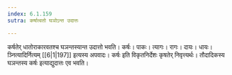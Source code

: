 ```yaml
---
index: 6.1.159
sutra: कर्षात्वतो घञोऽन्त उदात्तः

---
```

कर्षतेर् धातोराकारवतश्च घञन्तस्यान्त उदात्तो भवति। कर्षः। पाकः। त्यागः। रागः। दायः। धायः। ञ्नित्यादिर्नित्यम् [[6|1|197]] इत्यस्य अपवादः। कर्षः इति विकृतनिर्देशः कृषतेर् निवृत्त्यर्थः। तौदादिकस्य घञन्तस्य कर्षः इत्याद्युदात्तः एव भवति।